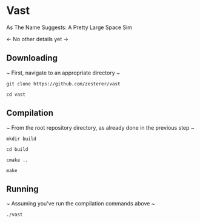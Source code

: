 # Vast
As The Name Suggests: A Pretty Large Space Sim

<- No other details yet ->

## Downloading

~ First, navigate to an appropriate directory ~

`git clone https://github.com/zesterer/vast`

`cd vast`

## Compilation

~ From the root repository directory, as already done in the previous step ~

`mkdir build`

`cd build`

`cmake ..`

`make`

## Running

~ Assuming you've run the compilation commands above ~

`./vast`

